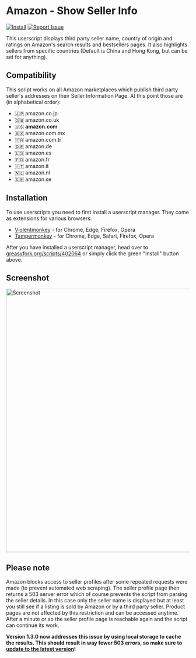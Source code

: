 # Amazon - Show Seller Info
[![Install](https://img.shields.io/badge/-Install-%23607f01?style=flat-square&logo=data:image/png;base64,iVBORw0KGgoAAAANSUhEUgAAACQAAAAkCAYAAADhAJiYAAAAb0lEQVR4Ae3UgQUAMRBE0SvnykhnW0JKSmn/AANikbiB+SxgeWCelBwBA6jmxp+goq8CCiiggE4D3s3oLfrW5vc9RU3uNR9lRwnjRwljQDUYM0oYP0oYA6rBmFHC+FHC2FHCqJSA4n4VUAsyllL6AHMEW1GSXWKaAAAAAElFTkSuQmCC)](https://greasyfork.org/scripts/402064/code/script.user.js "Click to install from greasyfork.org") [![Report Issue](https://img.shields.io/badge/-Report%20issue-%23c3513b?style=flat-square&logo=data:image/png;base64,iVBORw0KGgoAAAANSUhEUgAAACQAAAAkCAYAAADhAJiYAAAAsklEQVR4Ae3UEQzEQBCF4YVzd66nrvWs0+JBPeNUdzzPYT11Onen/3TwLbyl+ZPBSb5sstOq1VXAAEKc7sZczPf2Y3woPyajfBg/yo/JKDfmTr/qVlHOl4m0F+hpKGAAGEG5roBiISgKVKACGQ6jFyRUoAc4gA78HKCTufa025lrKKAX8EFvS7sHeleTmkd9gQ3YgWcWY0ClDBgvKmEMKCNGR/kxflTCuFAnEOKMVlWL+wNsSof8wQFurAAAAABJRU5ErkJggg==)](https://github.com/tadwohlrapp/amazon-show-seller-info-userscript/issues "Click to report issue")

This userscript displays third party seller name, country of origin and ratings on Amazon's search results and bestsellers pages. It also highlights sellers from specific countries (Default is China and Hong Kong, but can be set for anything).

## Compatibility
This script works on all Amazon marketplaces which publish third party seller's addresses on their Seller Information Page. At this point those are (in alphabetical order):
* 🇯🇵 amazon.co.jp
* 🇬🇧 amazon.co.uk
* 🇺🇸 **amazon.com**
* 🇲🇽 amazon.com.mx
* 🇹🇷 amazon.com.tr
* 🇩🇪 amazon.de
* 🇪🇸 amazon.es
* 🇫🇷 amazon.fr
* 🇮🇹 amazon.it
* 🇳🇱 amazon.nl
* 🇸🇪 amazon.se

## Installation
To use userscripts you need to first install a userscript manager. They come as extensions for various browsers:

- [Violentmonkey](https://violentmonkey.github.io/) - for Chrome, Edge, Firefox, Opera
- [Tampermonkey](https://tampermonkey.net/) - for Chrome, Edge, Safari, Firefox, Opera

After you have installed a userscript manager, head over to [greasyfork.org/scripts/402064](https://greasyfork.org/scripts/402064) or simply click the green "Install" button above.


## Screenshot
<img width="720" alt="Screenshot" src="https://user-images.githubusercontent.com/2788192/171596756-b16fd466-fd5e-4869-95d5-92918cab2a98.png">

## Please note
Amazon blocks access to seller profiles after some repeated requests were made (to prevent automated web scraping). The seller profile page then returns a 503 server error which of course prevents the script from parsing the seller details. In this case only the seller name is displayed but at least you still see if a listing is sold by Amazon or by a third party seller. Product pages are not affected by this restriction and can be accessed anytime. After a minute or so the seller profile page is reachable again and the script can continue its work.

**Version 1.3.0 now addresses this issue by using local storage to cache the results. This should result in way fewer 503 errors, so make sure to [update to the latest version](https://greasyfork.org/scripts/402064/code/script.user.js "Update from greasyfork.org")!**